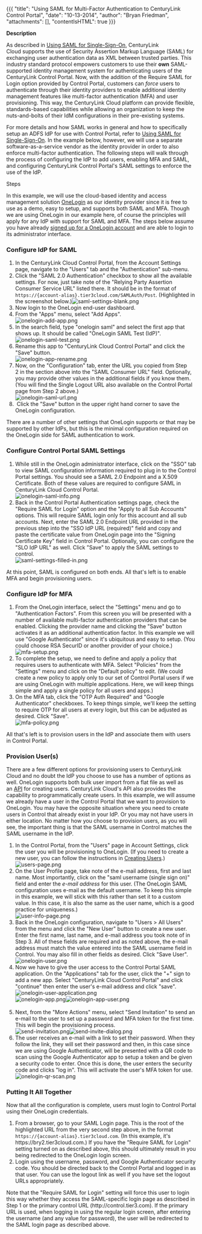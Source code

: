 {{{
  "title": "Using SAML for Multi-Factor Authentication to CenturyLink Control Portal",
  "date": "10-13-2014",
  "author": "Bryan Friedman",
  "attachments": [],
  "contentIsHTML": true
}}}

<strong>Description</strong>
<p>As described in&nbsp;<a href="https://t3n.zendesk.com/entries/22636576-Using-SAML-for-Single-Sign-On-to-the-Tier-3-Control-Portal">Using SAML for Single-Sign-On</a>, CenturyLink Cloud&nbsp;supports the use of Security Assertion Markup
  Language (SAML) for exchanging user authentication data as XML between trusted parties. This industry standard protocol empowers customers to use their&nbsp;<strong>own</strong>&nbsp;SAML-supported identity management system for authenticating users
  of the CenturyLink Control Portal. Now, with the addition of the&nbsp;Require SAML for Login&nbsp;option provided by Control Portal, customers can <em>force</em> users to authenticate through their identity providers to enable additional identity management
  features like multi-factor authentication (MFA) and user provisioning. This way, the CenturyLink Cloud platform can provide flexible, standards-based capabilities while allowing&nbsp;an organization to keep&nbsp;the nuts-and-bolts of their IdM configurations
  in their pre-existing systems.</p>
<p>For more details and how SAML works in general and how to specifically setup an ADFS IdP for use with Control Portal, refer to&nbsp;<a href="https://t3n.zendesk.com/entries/22636576-Using-SAML-for-Single-Sign-On-to-the-Tier-3-Control-Portal">Using SAML for Single-Sign-On</a>.
  In the example below, however, we will use a separate software-as-a-service vendor as the identity provider in order to also enforce multi-factor authentication. The following steps will walk through the process of configuring the IdP to add users,
  enabling MFA and SAML, and configuring CenturyLink Control Portal's SAML settings to enforce the use of the IdP.</p>
Steps
<p>In this example, we will use the cloud-based identity and access management solution&nbsp;<a href="http://www.onelogin.com">OneLogin</a>&nbsp;as our identity provider since it is free to use as a demo, easy to setup, and supports both
  SAML and MFA.&nbsp;Though we are using OneLogin in our example here, of course the principles will apply for any IdP with support for SAML and MFA. The steps below assume you have already <a href="http://www.onelogin.com/signup">signed up for a OneLogin account</a>  and are able to login to its administrator interface.</p>
<h3>Configure IdP for SAML</h3>
<ol>
  <li>In the CenturyLink Cloud Control Portal, from the Account Settings page, navigate to the "Users" tab and the "Authentication" sub-menu.</li>
  <li>Click the "SAML 2.0 Authentication" checkbox to show all the available settings. For now, just take note of the "Relying Party Assertion Consumer Service URL" listed there. It should be in the format of <code>https://{account-alias}.tier3cloud.com/SAMLAuth/Post</code>.
    (Highlighted in the screenshot below.)<img src="https://t3n.zendesk.com/attachments/token/yilavprKs9cBa121jvVRaJmUh/?name=saml-settings-blank.png" alt="saml-settings-blank.png" />
  </li>
  <li>Now login to the OneLogin end-user dashboard.</li>
  <li>From the "Apps" menu, select "Add Apps".
    <br /><img src="https://t3n.zendesk.com/attachments/token/i68H8FdUiIs2IPN6Hgm5dJUYo/?name=onelogin-add-app.png" alt="onelogin-add-app.png" />
  </li>
  <li>In the search field, type "onelogin saml" and select the first app that shows up. It should be called "OneLogin SAML Test (IdP)".
    <br /><img src="https://t3n.zendesk.com/attachments/token/uftlkKy3ffx9O7I7V7XfWeZC2/?name=onelogin-saml-test.png" alt="onelogin-saml-test.png" />
  </li>
  <li>Rename this app to "CenturyLink Cloud Control Portal" and click the "Save" button.
    <br /><img src="https://t3n.zendesk.com/attachments/token/yr6kN4SzEHnDWwOqmcqDfcfAv/?name=onelogin-app-rename.png" alt="onelogin-app-rename.png" />
  </li>
  <li>Now, on the "Configuration" tab, enter the URL you copied from Step 2&nbsp;in the section above into the "SAML Consumer URL" field. Optionally, you may provide other values in the additional fields if you know them. (You will find the Single Logout
    URL also available on the Control Portal page from Step 2&nbsp;above.)
    <br /><img src="https://t3n.zendesk.com/attachments/token/tvbTVzku9ODIXqQu9ArwVuw9S/?name=onelogin-saml-url.png" alt="onelogin-saml-url.png" />
  </li>
  <li>&nbsp;Click the "Save" button in the upper right hand corner to save the OneLogin configuration.</li>
</ol>
<p>There are a number of other settings that OneLogin supports or that may be supported by other IdPs,&nbsp;but this is the minimal configuration required on the OneLogin side for SAML authentication to work.</p>
<h3>Configure Control Portal SAML Settings</h3>
<ol>
  <li>While still in the OneLogin administrator interface, click on the "SSO" tab to view SAML configuration information required to plug in to the Control Portal settings. You should see a SAML 2.0 Endpoint and a X.509 Certificate. Both of these values are
    required to configure SAML in CenturyLink Cloud Control Portal.
    <br /><img src="https://t3n.zendesk.com/attachments/token/CARDEyzoXsIGea1Y9y6juGZEb/?name=onelogin-saml-info.png" alt="onelogin-saml-info.png" />
  </li>
  <li>Back in the Control Portal Authentication settings page, check the "Require SAML for Login" option and the "Apply to all Sub Accounts" options. This will require SAML login only for this account and all sub accounts. Next, enter the SAML 2.0 Endpoint
    URL provided in the previous step into the "SSO IdP URL (required)" field and copy and paste the certificate value from OneLogin page into the "Signing Certificate Key" field in Control Portal. Optionally, you can configure the "SLO IdP URL" as well.
    Click "Save" to apply the SAML settings to control.
    <br /><img src="https://t3n.zendesk.com/attachments/token/bC279PnOmcm8KPqJqMfFxhYDq/?name=saml-settings-filled-in.png" alt="saml-settings-filled-in.png" />
  </li>
</ol>
<p>At this point, SAML is configured on both ends. All that's left is to enable MFA and begin provisioning users.</p>
<h3>Configure IdP for MFA</h3>
<ol>
  <li>From the OneLogin interface, select the "Settings" menu and go to "Authentication Factors". From this screen you will be presented with a number of available multi-factor authentication providers that can be enabled. Clicking the provider name and clicking
    the "Save" button activates it as an additional authentication factor.&nbsp;In this example we will use "Google Authenticator" since it's ubiquitous and easy to setup. (You could choose RSA SecurID or another provider of your choice.)
    <br /><img src="https://t3n.zendesk.com/attachments/token/hrWs6yHdMdBHsbqSSXn5MjiB7/?name=mfa-setup.png" alt="mfa-setup.png" />
  </li>
  <li>To complete the setup, we need to define and apply a policy that requires users to authenticate with MFA. Select "Policies" from the "Settings" menu and click on the "Default policy" to edit. (We could create a new policy to apply only to our set of
    Control Portal users if we are using OneLogin with multiple applications. Here, we will keep things simple and apply a single policy for all users and apps.)</li>
  <li>On the MFA tab, click the "OTP Auth Required" and "Google Authenticator" checkboxes. To keep things simple, we'll keep the setting to require OTP for all users at every login, but this can be adjusted as desired. Click "Save".
    <br /><img src="https://t3n.zendesk.com/attachments/token/ydSBMjv3mEoeImvl45VZtwBhJ/?name=mfa-policy.png" alt="mfa-policy.png" />
  </li>
</ol>
<p>All that's left is to provision users in the IdP and associate them with users in Control Portal.</p>
<h3>Provision User(s)</h3>
<p>There are a few different options for provisioning users to CenturyLink Cloud and no doubt the IdP you choose to use has a number of options as well. OneLogin supports both bulk user import from a flat file as well as an&nbsp;<a href="https://onelogin.zendesk.com/hc/en-us/articles/201175524-Users-API"
 >API</a>&nbsp;for creating users. CenturyLink Cloud's API also provides the capability to programmatically create users. In this example, we will assume we already have a user in the Control Portal that we want to provision to OneLogin.
  You may have the opposite situation where you need to create users in Control that already exist in your IdP. Or you may not have users in either location. No matter how you choose to provision users, as you will see, the important thing is that the
  SAML username in Control matches the SAML username in the IdP.</p>
<ol>
  <li>In the Control Portal, from the "Users" page in Account Settings, click the user you will be provisioning to OneLogin. (If you need to create a new user, you can follow the instructions in <a href="https://t3n.zendesk.com/entries/21389606-Creating-Users"
    target="_self">Creating Users</a>.)
    <br /><img src="https://t3n.zendesk.com/attachments/token/rtsHZoBs57Vj4NcPFEzEZDPG8/?name=users-page.png" alt="users-page.png" />
  </li>
  <li>On the User Profile page, take note of the e-mail address, first and last name. Most importantly, click on the "saml username (single sign on)" field and enter the <em>e-mail address</em> for this user. (The OneLogin SAML configuration uses e-mail
    as the default username. To keep this simple in this example, we will stick with this rather than set it to a custom value. In this case, it is also the same as the user name, which is a good practice for uniqueness.)
    <br /><img src="https://t3n.zendesk.com/attachments/token/uImFdvb0cV4Lfhlfu60BMtyWu/?name=user-info-page.png" alt="user-info-page.png" />
  </li>
  <li>Back in the OneLogin configuration, navigate to "Users &gt; All Users" from the menu and click the "New User" button to create a new user. Enter the first name, last name, and e-mail address you took note of in Step 3. All of these fields are required
    and as noted above, the e-mail address must match the value entered into the SAML username field in Control. You may also fill in other fields as desired. Click "Save User".
    <br /><img src="https://t3n.zendesk.com/attachments/token/4L4d0nNF0nFvCUmG26d58e0qG/?name=onelogin-user.png" alt="onelogin-user.png" />
  </li>
  <li>Now we have to give the user access to the Control Portal SAML application. On the "Applications" tab for the user, click the "+" sign to add a new app. Select "CenturyLink Cloud Control Portal" and click "continue" then enter the user's e-mail address
    and click "save".
    <br /><img src="https://t3n.zendesk.com/attachments/token/5LvdJnCYE8QICRMg9NhscRa7a/?name=onelogin-user-application.png" alt="onelogin-user-application.png" />
    <br /><img src="https://t3n.zendesk.com/attachments/token/LnTzfzXlOP695chqbVU6tQSlE/?name=onelogin-app.png" alt="onelogin-app.png" /><img src="https://t3n.zendesk.com/attachments/token/humGfRHpEiN951I03R9slImIr/?name=onelogin-app-user.png" alt="onelogin-app-user.png"
    />
    <br />
    <br />
  </li>
  <li>Next, from the "More Actions" menu, select "Send Invitation" to send an e-mail to the user to set up a password and MFA token for the first time. This will begin the provisioning process.
    <br /><img src="https://t3n.zendesk.com/attachments/token/nmAH0bcxGX6K638cOJlZxC7r0/?name=send-invitation.png" alt="send-invitation.png" /><img src="https://t3n.zendesk.com/attachments/token/epY2CdrD4MImSj4xU93PqsjT5/?name=send-invite-dialog.png" alt="send-invite-dialog.png"
    />
  </li>
  <li>The user receives an e-mail with a link to set their password. When they follow the link, they will set their password and then, in this case since we are using Google Authenticator, will be presented with a QR code to scan using the Google Authenticator
    app to setup a token and be given a security code to enter. Once this is done, the user enters the security code and clicks "log in". This will activate the user's MFA token for use.
    <br /><img src="https://t3n.zendesk.com/attachments/token/gL6dFhnRsVPBiPIHdVJw1WuNK/?name=onelogin-qr-scan.png" alt="onelogin-qr-scan.png" />
  </li>
</ol>
<h3>Putting It All Together</h3>
<p>Now that all the configuration is complete, users must login to Control Portal using their OneLogin credentials.</p>
<ol>
  <li>From a browser, go to your SAML Login page. This is the root of the highlighted URL from the very second step above, in the format <code>https://{account-alias}.tier3cloud.com</code>. (In this example, it's https://bry2.tier3cloud.com.) If you have
    the "Require SAML for Login" setting turned on as described above, this should ultimately result in you being redirected to the OneLogin login screen.</li>
  <li>Login using the username, password, and Google Authenticator security code. You should be directed back to the Control Portal and logged in as that user. You can use the logout link as well if you have set the logout URLs appropriately.</li>
</ol>
<p>Note that the "Require SAML for Login" setting will force this user to login this way whether they access the SAML-specific login page as described in Step 1 or the primary control URL (http://control.tier3.com). If the primary URL is used, when logging
  in using the regular login screen, after entering the username (and any value for password), the user will be redirected to the SAML login page as described above.</p>